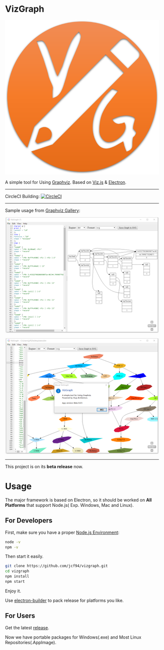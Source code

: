 # VizGraph

![](src/img/ico.png)

A simple tool for Using [Graphviz](https://graphviz.gitlab.io/). Based on [Viz.js](https://github.com/mdaines/viz.js) & [Electron](https://github.com/electron/electron).

---

CircleCI Building: [![CircleCI](https://circleci.com/gh/jcf94/vizgraph.svg?style=svg)](https://circleci.com/gh/jcf94/vizgraph)

---

Sample usage from [Graphviz Gallery](https://graphviz.gitlab.io/gallery/):

![](doc/img/exp1.png)

![](doc/img/exp2.png)

---

This project is on its **beta release** now.

# Usage

The major framework is based on Electron, so it should be worked on **All Platforms** that support Node.js( Exp. Windows, Mac and Linux).

## For Developers

First, make sure you have a proper [Node.js Environment](https://nodejs.org/en/download/):

```bash
node -v
npm -v
```

Then start it easily.

```bash
git clone https://github.com/jcf94/vizgraph.git
cd vizgraph
npm install
npm start
```

Enjoy it.

Use [electron-builder](https://github.com/electron-userland/electron-builder) to pack release for platforms you like.

## For Users

Get the latest [release](https://github.com/jcf94/vizgraph/releases).

Now we have portable packages for Windows(.exe) and Most Linux Repositories(.AppImage).